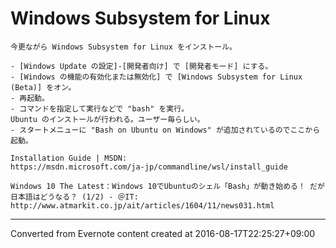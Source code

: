 # Windows Subsystem for Linux
```
今更ながら Windows Subsystem for Linux をインストール。

- [Windows Update の設定]-[開発者向け] で [開発者モード] にする。
- [Windows の機能の有効化または無効化] で [Windows Subsystem for Linux (Beta)] をオン。
- 再起動。
- コマンドを指定して実行などで "bash" を実行。
Ubuntu のインストールが行われる。ユーザー毎らしい。
- スタートメニューに "Bash on Ubuntu on Windows" が追加されているのでここから起動。

Installation Guide | MSDN:
https://msdn.microsoft.com/ja-jp/commandline/wsl/install_guide

Windows 10 The Latest：Windows 10でUbuntuのシェル「Bash」が動き始める！ だが日本語はどうなる？ (1/2) - ＠IT:
http://www.atmarkit.co.jp/ait/articles/1604/11/news031.html
```

------------------------------------------------------------------------

Converted from Evernote content created at 2016-08-17T22:25:27+09:00